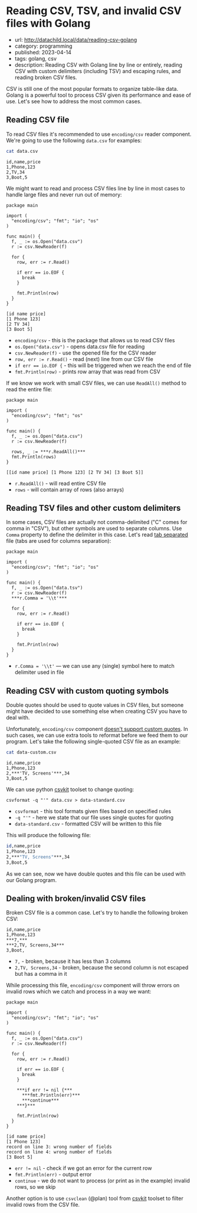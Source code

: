 # Reading CSV, TSV, and invalid CSV files with Golang
* url: http://datachild.local/data/reading-csv-golang
* category: programming
* published: 2023-04-14
* tags: golang, csv
* description: Reading CSV with Golang line by line or entirely, reading CSV with custom delimiters (including TSV) and escaping rules, and reading broken CSV files.

CSV is still one of the most popular formats to organize table-like data.
Golang is a powerful tool to process CSV given its performance and ease of use.
Let's see how to address the most common cases.

## Reading CSV file

To read CSV files it's recommended to use `encoding/csv` reader component.
We're going to use the following `data.csv` for examples:

```bash
cat data.csv
```
```output
id,name,price
1,Phone,123
2,TV,34
3,Boot,5
```

We might want to read and process CSV files line by line in most cases to handle large files and never run out of memory:

```golang
package main

import (
  "encoding/csv"; "fmt"; "io"; "os"
)

func main() {
  f, _ := os.Open("data.csv")
  r := csv.NewReader(f)

  for {
    row, err := r.Read()

    if err == io.EOF {
      break
    }

    fmt.Println(row)
  }
}
```
```output
[id name price]
[1 Phone 123]
[2 TV 34]
[3 Boot 5]
```

* `encoding/csv` - this is the package that allows us to read CSV files
* `os.Open("data.csv")` - opens data.csv file for reading
* `csv.NewReader(f)` - use the opened file for the CSV reader
* `row, err := r.Read()` - read (next) line from our CSV file
* `if err == io.EOF {` - this will be triggered when we reach the end of file
* `fmt.Println(row)` - prints row array that was read from CSV

If we know we work with small CSV files, we can use `ReadAll()` method to read the entire file:

```golang
package main

import (
  "encoding/csv"; "fmt"; "os"
)

func main() {
  f, _ := os.Open("data.csv")
  r := csv.NewReader(f)

  rows, _ := ***r.ReadAll()***
  fmt.Println(rows)
}
```
```output
[[id name price] [1 Phone 123] [2 TV 34] [3 Boot 5]]
```

* `r.ReadAll()` - will read entire CSV file
* `rows` - will contain array of rows (also arrays)

## Reading TSV files and other custom delimiters

In some cases, CSV files are actually not comma-delimited ("C" comes for comma in "CSV"), but other symbols are used to separate columns. Use `Comma` property to define the delimiter in this case. Let's read [tab separated](https://en.wikipedia.org/wiki/Tab-separated_values) file (tabs are used for columns separation):

```golang
package main

import (
  "encoding/csv"; "fmt"; "io"; "os"
)

func main() {
  f, _ := os.Open("data.tsv")
  r := csv.NewReader(f)
  ***r.Comma = '\\t'***

  for {
    row, err := r.Read()

    if err == io.EOF {
      break
    }

    fmt.Println(row)
  }
}
```

* `r.Comma = '\\t'` &mdash; we can use any (single) symbol here to match delimiter used in file

## Reading CSV with custom quoting symbols

Double quotes should be used to quote values in CSV files, but someone might have decided to use something else when creating CSV you have to deal with.

Unfortunately, `encoding/csv` component [doesn't support custom quotes](https://github.com/golang/go/issues/8458). In such cases, we can use extra tools to reformat before we feed them to our program. Let's take the following single-quoted CSV file as an example:

```bash
cat data-custom.csv
```
```output
id,name,price
1,Phone,123
2,***'TV, Screens'***,34
3,Boot,5
```
We can use python [csvkit](https://csvkit.readthedocs.io/en/latest/tutorial/1_getting_started.html#installing-csvkit) toolset to change quoting:

```cli
csvformat -q "'" data.csv > data-standard.csv
```

* `csvformat` - this tool formats given files based on specified rules
* `-q "'"` - here we state that our file uses single quotes for quoting
* `data-standard.csv` - formatted CSV will be written to this file

This will produce the following file:
```bash
id,name,price
1,Phone,123
2,***"TV, Screens"***,34
3,Boot,5
```

As we can see, now we have double quotes and this file can be used with our Golang program.

## Dealing with broken/invalid CSV files

Broken CSV file is a common case. Let's try to handle the following broken CSV:
```text
id,name,price
1,Phone,123
***7,***
***2,TV, Screens,34***
3,Boot,
```
* `7,` - broken, because it has less than 3 columns
* `2,TV, Screens,34` - broken, because the second column is not escaped but has a comma in it

While processing this file, `encoding/csv` component will throw errors on invalid rows which we catch and process in a way we want:

```golang
package main

import (
  "encoding/csv"; "fmt"; "io"; "os"
)

func main() {
  f, _ := os.Open("data.csv")
  r := csv.NewReader(f)

  for {
    row, err := r.Read()

    if err == io.EOF {
      break
    }

    ***if err != nil {***
      ***fmt.Println(err)***
      ***continue***
    ***}***

    fmt.Println(row)
  }
}
```
```output
[id name price]
[1 Phone 123]
record on line 3: wrong number of fields
record on line 4: wrong number of fields
[3 Boot 5]
```

* `err != nil` - check if we got an error for the current row
* `fmt.Println(err)` - output error
* `continue` - we do not want to process (or print as in the example) invalid rows, so we skip

Another option is to use `csvclean` (@plan) tool from [csvkit](https://csvkit.readthedocs.io/en/latest/tutorial/1_getting_started.html#installing-csvkit) toolset to filter invalid rows from the CSV file.
